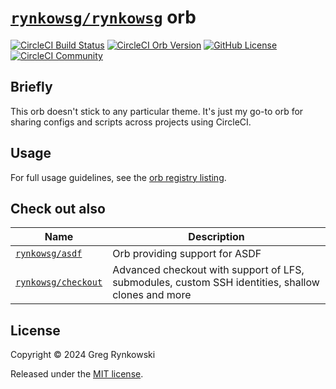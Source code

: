 # [`rynkowsg/rynkowsg`][orb-page] orb

[![CircleCI Build Status][ci-build-badge]][ci-build]
[![CircleCI Orb Version][orb-version-badge]][orb-page]
[![GitHub License][license-badge]][license]
[![CircleCI Community][orbs-discuss-badge]][orbs-discuss]

## Briefly

This orb doesn't stick to any particular theme. It's just my go-to orb for sharing configs and scripts across projects using CircleCI.

## Usage

For full usage guidelines, see the [orb registry listing][orb-page].

## Check out also

| Name                                                            | Description                                                                                       |
|-----------------------------------------------------------------|---------------------------------------------------------------------------------------------------|
| [`rynkowsg/asdf`](https://github.com/rynkowsg/asdf-orb)         | Orb providing support for ASDF                                                                    |
| [`rynkowsg/checkout`](https://github.com/rynkowsg/checkout-orb) | Advanced checkout with support of LFS, submodules, custom SSH identities, shallow clones and more |

## License

Copyright © 2024 Greg Rynkowski

Released under the [MIT license][license].

[ci-build-badge]: https://circleci.com/gh/rynkowsg/rynkowsg-orb.svg?style=shield "CircleCI Build Status"
[ci-build]: https://circleci.com/gh/rynkowsg/rynkowsg-orb
[license-badge]: https://img.shields.io/badge/license-MIT-lightgrey.svg
[license]: https://raw.githubusercontent.com/rynkowsg/rynkowsg-orb/master/LICENSE
[orb-page]: https://circleci.com/developer/orbs/orb/rynkowsg/rynkowsg
[orb-version-badge]: https://badges.circleci.com/orbs/rynkowsg/rynkowsg.svg
[orbs-discuss-badge]: https://img.shields.io/badge/community-CircleCI%20Discuss-343434.svg
[orbs-discuss]: https://discuss.circleci.com/c/ecosystem/orbs
